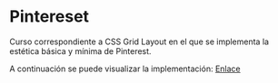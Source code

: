 # Pintereset
Curso correspondiente a CSS Grid Layout en el que se implementa la estética básica y mínima de Pinterest.

A continuación se puede visualizar la implementación: 
[Enlace]()
